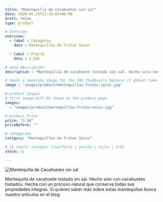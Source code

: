 ```yaml
---
title: "Mantequilla de Cacahuetes sin sal"
date: 2020-05-25T13:39:07+06:00
draft: false
type: product

# Overview
overview:
  - label : Categoría
    data : Mantequillas de Frutos Secos

  - label : Precio
    data : 2.50€

# meta description
description : "Mantequilla de cacahuete tostado sin sal. Hecho solo con cacahuetes tostados. Hecha con un proceso natural que conserva todas sus propiedades integras."

# needs a separate image for the CMS thumbnails because it doesnt take arrays (slideshow images)
image : "images/product/mantequillas-frutos-secos.jpg"

# product Images
# first image will be shown in the product page
images:
  - "images/product/mantequillas-frutos-secos.jpg"

# product Price
price: "2.50"
priceBefore: ""

# categories
category: "Mantequillas de Frutos Secos"

# in stock? (accepts true/false | yes/no | si/no | 1/0)
stock: si

---
```

![Mantequilla de Cacahuetes sin sal](/images/product/mantequillas-frutos-secos.jpg "Mantequilla de Cacahuetes sin sal")

Mantequilla de cacahuete tostado sin sal. Hecho solo con cacahuetes tostados. Hecha con un proceso natural que conserva todas sus propiedades integras. Si quieres saber más sobre estas mantequillas busca nuestro artículos en el blog.
